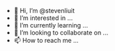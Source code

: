 - 👋 Hi, I’m @stevenliuit
- 👀 I’m interested in ...
- 🌱 I’m currently learning ...
- 💞️ I’m looking to collaborate on ...
- 📫 How to reach me ...

<!---
stevenliuit/stevenliuit is a ✨ special ✨ repository because its `README.md` (this file) appears on your GitHub profile.
You can click the Preview link to take a look at your changes.
--->
